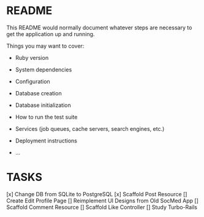 # README

This README would normally document whatever steps are necessary to get the
application up and running.

Things you may want to cover:

- Ruby version

- System dependencies

- Configuration

- Database creation

- Database initialization

- How to run the test suite

- Services (job queues, cache servers, search engines, etc.)

- Deployment instructions

- ...

# TASKS

[x] Change DB from SQLite to PostgreSQL
[x] Scaffold Post Resource
[] Create Edit Profile Page
[] Reimplement UI Designs from Old SocMed App
[] Scaffold Comment Resource
[] Scaffold Like Controller
[] Study Turbo-Rails
